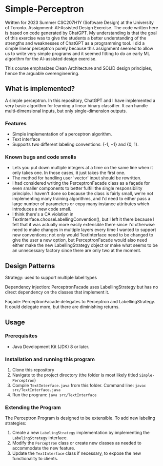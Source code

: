 # Simple-Perceptron
Written for 2023 Summer CSC207H1Y (Software Design) at the University of Toronto. Assignment: AI-Assisted Design Exercise. The code written here is based on code generated by ChatGPT. My understanding is that the goal of this exercise was to give the students a better understanding of the strengths and weaknesses of ChatGPT as a programming tool. I did a simple linear perceptron purely because this assignment seemed to allow us to write very simple programs and it seemed fitting to do an early ML algorithm for the AI-assisted design exercise.

This course emphasizes Clean Architecture and SOLID design principles, hence the arguable overengineering.

## What is implemented?
A simple perceptron. In this repository, ChatGPT and I have implemented a very basic algorithm for learning a linear binary classifier. It can handle multi-dimensional inputs, but only single-dimension outputs.
### Features
- Simple implementation of a perceptron algorithm.
- Text interface
- Supports two different labeling conventions: {-1, +1} and {0, 1}.
### Known bugs and code smells
* Lets you put down multiple integers at a time on the same line when it only takes one. In those cases, it just takes the first one.
* The method for handling user 'vector' input should be rewritten. 
* I had considered writing the PerceptronFacade class as a façade for even smaller components to better fulfill the single responsibility principle. I haven't done so because the class is fairly small, we're not implementing many training algorithms, and I'd need to either pass a large number of parameters or copy many instance attributes which introduces a new code smell.
* I think there's a CA violation in TextInterface.chooseLabellingConvention(), but I left it there because I felt that it was actually more easily extensible there since I'd otherwise need to make changes in multiple layers every time I wanted to support new conventions; not only would TextInterface need to be changed to give the user a new option, but PerceptronFacade would also need either make the new LabellingStrategy object or make what seems to be an unnecessary factory since there are only two at the moment. 

## Design Patterns

Strategy: used to support multiple label types

Dependency injection: PerceptronFacade uses LabellingStrategy but has no direct dependency on the classes that implement it.

Façade: PerceptronFacade delegates to Perceptron and LabellingStrategy. It could delegate more, but there are diminishing returns. 

## Usage

### Prerequisites
- Java Development Kit (JDK) 8 or later.

### Installation and running this program
1. Clone this repository
2. Navigate to the project directory (the folder is most likely titled `Simple-Perceptron`)
3. Compile `TextInterface.java` from this folder. Command line: `javac src/TextInterface.java`
4. Run the program: `java src/TextInterface`

### Extending the Program
The Perceptron Program is designed to be extensible. To add new labeling strategies:
1. Create a new `LabelingStrategy` implementation by implementing the `LabelingStrategy` interface.
2. Modify the `Perceptron` class or create new classes as needed to accommodate the new feature.
3. Update the `TextInterface` class if necessary, to expose the new functionality to clients.